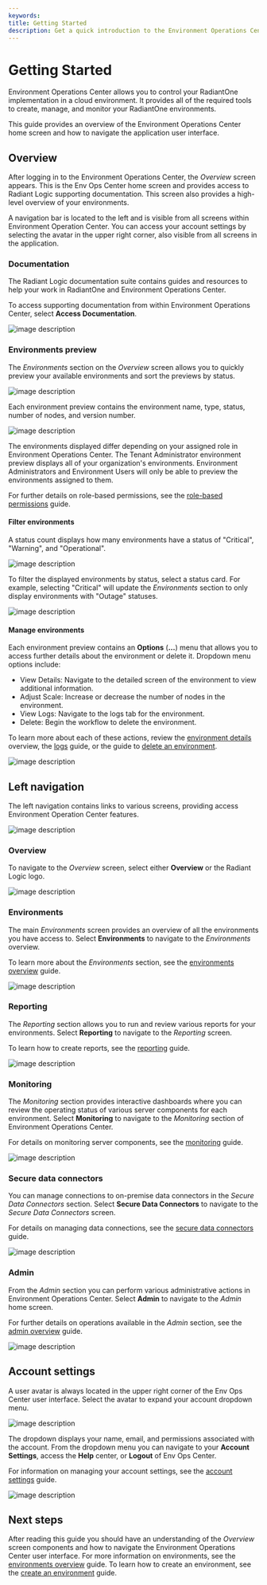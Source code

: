 ```yaml
---
keywords:
title: Getting Started
description: Get a quick introduction to the Environment Operations Center including how to view and manage environments, access the reporting and monitoring sections, configuring secure data connectors, and performing administrative functions.
---
```

# Getting Started

Environment Operations Center allows you to control your RadiantOne implementation in a cloud environment. It provides all of the required tools to create, manage, and monitor your RadiantOne environments. 

This guide provides an overview of the Environment Operations Center home screen and how to navigate the application user interface.

## Overview

After logging in to the Environment Operations Center, the *Overview* screen appears. This is the Env Ops Center home screen and provides access to Radiant Logic supporting documentation. This screen also provides a high-level overview of your environments. 

A navigation bar is located to the left and is visible from all screens within Environment Operation Center. You can access your account settings by selecting the avatar in the upper right corner, also visible from all screens in the application.

### Documentation

The Radiant Logic documentation suite contains guides and resources to help your work in RadiantOne and Environment Operations Center.

To access supporting documentation from within Environment Operations Center, select **Access Documentation**.

![image description](images/documentation-link.png)

### Environments preview

The *Environments* section on the *Overview* screen allows you to quickly preview your available environments and sort the previews by status.

![image description](images/env-section.png)

Each environment preview contains the environment name, type, status, number of nodes, and version number.

![image description](images/env-card.png)

The environments displayed differ depending on your assigned role in Environment Operations Center. The Tenant Administrator environment preview displays all of your organization's environments. Environment Administrators and Environment Users will only be able to preview the environments assigned to them.

For further details on role-based permissions, see the [role-based permissions](../admin/role-based-permission/role-based-permissions.md) guide.

#### Filter environments

A status count displays how many environments have a status of "Critical", "Warning", and "Operational".

![image description](images/env-status-cards.png)

To filter the displayed environments by status, select a status card. For example, selecting "Critical" will update the *Environments* section to only display environments with "Outage" statuses.

![image description](images/filter-status.png)

#### Manage environments

Each environment preview contains an **Options** (**...**) menu that allows you to access further details about the environment or delete it. Dropdown menu options include:

- View Details: Navigate to the detailed screen of the environment to view additional information.
- Adjust Scale: Increase or decrease the number of nodes in the environment.
- View Logs: Navigate to the logs tab for the environment.
- Delete: Begin the workflow to delete the environment.

To learn more about each of these actions, review the [environment details](../environments/environment-details/environment-overview.md) overview, the [logs](../environments/logging/environment-logs.md) guide, or the guide to [delete an environment](../environments/environment-details/delete-environment.md).

![image description](images/env-options.png)

## Left navigation

The left navigation contains links to various screens, providing access Environment Operation Center features.

![image description](images/left-nav.png)

### Overview

To navigate to the *Overview* screen, select either **Overview** or the Radiant Logic logo.

![image description](images/overview.png)

### Environments

The main *Environments* screen provides an overview of all the environments you have access to. Select **Environments** to navigate to the *Environments* overview.

To learn more about the *Environments* section, see the [environments overview](../environments/environment-overview/environments-overview.md) guide.

![image description](images/environments.png)

### Reporting

The *Reporting* section allows you to run and review various reports for your environments. Select **Reporting** to navigate to the *Reporting* screen.

To learn how to create reports, see the [reporting](../reporting/reporting-overview.md) guide.

![image description](images/reporting.png)

### Monitoring

The *Monitoring* section provides interactive dashboards where you can review the operating status of various server components for each environment. Select **Monitoring** to navigate to the *Monitoring* section of Environment Operations Center.

For details on monitoring server components, see the [monitoring](../monitoring/monitoring-overview.md) guide.

![image description](images/monitoring.png)

### Secure data connectors

You can manage connections to on-premise data connectors in the *Secure Data Connectors* section. Select **Secure Data Connectors** to navigate to the *Secure Data Connectors* screen.

For details on managing data connections, see the [secure data connectors](../secure-data-connectors/data-connectors-overview.md) guide.

![image description](images/secure-data-connectors.png)

### Admin

From the *Admin* section you can perform various administrative actions in Environment Operations Center. Select **Admin** to navigate to the *Admin* home screen.

For further details on operations available in the *Admin* section, see the [admin overview](/environment-operations-center-guide/admin/admin-overview.md) guide.

![image description](images/admin.png)

## Account settings

A user avatar is always located in the upper right corner of the Env Ops Center user interface. Select the avatar to expand your account dropdown menu. 

![image description](images/profile-icon.png)

The dropdown displays your name, email, and permissions associated with the account. From the dropdown menu you can navigate to your **Account Settings**, access the **Help** center, or **Logout** of Env Ops Center.

For information on managing your account settings, see the [account settings](../admin/account-settings/update-account.md) guide.

![image description](images/account-menu.png)

## Next steps

After reading this guide you should have an understanding of the *Overview* screen components and how to navigate the Environment Operations Center user interface. For more information on environments, see the [environments overview](../environments/environment-overview/environments-overview.md) guide. To learn how to create an environment, see the [create an environment](../environments/environment-overview/create-an-environment.md) guide.
